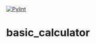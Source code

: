 [![Pylint](https://github.com/w-kleszcz/basic_calculator/actions/workflows/pylint.yml/badge.svg)](https://github.com/w-kleszcz/basic_calculator/actions/workflows/pylint.yml)
# basic_calculator


